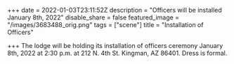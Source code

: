 +++
date = 2022-01-03T23:11:52Z
description = "Officers will be installed January 8th, 2022"
disable_share = false
featured_image = "/images/3683488_orig.png"
tags = ["scene"]
title = "Installation of Officers"

+++
The lodge will be holding its installation of officers ceremony January 8th, 2022 at 2:30 p.m. at 212 N. 4th St. Kingman, AZ 86401.  Dress is formal.